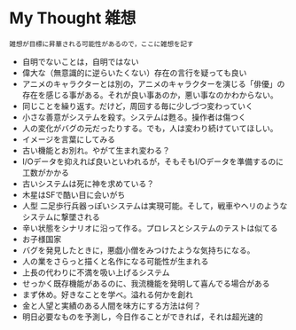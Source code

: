 # My Thought 雑想

`雑想が目標に昇華される可能性があるので，ここに雑想を記す`

* 自明でないことは，自明ではない
* 偉大な（無意識的に逆らいたくない）存在の言行を疑っても良い
* アニメのキャラクターとは別の，アニメのキャラクターを演じる「俳優」の存在を感じる事がある。それが良い事あのか，悪い事なのかわからない。
* 同じことを繰り返す。だけど，周回する毎に少しづつ変わっていく
* 小さな善意がシステムを殺す。システムは甦る。操作者は傷つく
* 人の変化がバグの元だったりする。でも，人は変わり続けていてほしい。
* イメージを言葉にしてみる
* 古い機能とお別れ。やがて生まれ変わる？
* I/Oデータを抑えれば良いといわれるが，そもそもI/Oデータを準備するのに工数がかかる
* 古いシステムは死に神を求めている？
* 木星はSFで酷い目に会いがち
* 人型 二足歩行兵器っぽいシステムは実現可能。そして，戦車やヘリのようなシステムに撃墜される
* 辛い状態をシナリオに沿って作る。プロレスとシステムのテストは似てる
* お子様国家
* バグを発見したときに，悪戯小僧をみつけたような気持ちになる。
* 人の業をさらっと描くと名作になる可能性が生まれる
* 上長の代わりに不満を吸い上げるシステム
* せっかく既存機能があるのに、我流機能を発明して喜んでる場合がある
* まず休め。好きなことを学べ。溢れる何かを創れ
* 金と人望と実績のある人間を味方にする方法は何？
* 明日必要なものを予測し，今日作ることができれば，それは超光速的











